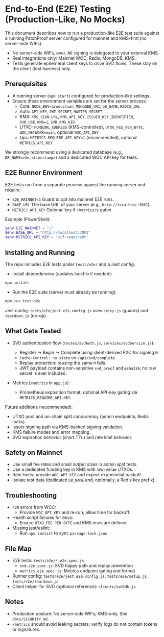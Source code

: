 # End-to-End (E2E) Testing (Production-Like, No Mocks)

This document describes how to run a production-like E2E test suite against a running PatchProof server configured for mainnet and KMS-first (no server-side WIFs).

- No server-side WIFs, ever. All signing is delegated to your external KMS.
- Real integrations only: Mainnet WOC, Redis, MongoDB, KMS.
- Tests generate ephemeral client keys to drive SVD flows. These stay on the client (test harness) only.

## Prerequisites

- A running server (`npm start`) configured for production-like settings.
- Ensure these environment variables are set for the server process:
  - Core: `NODE_ENV=production`, `MONGODB_URI`, `DB_NAME`, `REDIS_URL`
  - Auth: `API_KEY`, `JWT_SECRET`, `MASTER_SECRET`
  - KMS: `KMS_SIGN_URL`, `KMS_API_KEY`, `ISSUER_KEY_IDENTIFIER`, `SVD_USE_KMS=1`, `SVD_KMS_KID`
  - UTXO: `FUNDING_ADDRESS` (KMS-controlled), `UTXO_FEE_PER_BYTE`, `WOC_NETWORK=main`, optional `WOC_API_KEY`
  - Ops: `METRICS_REQUIRE_API_KEY=1` (recommended), optional `METRICS_API_KEY`

We strongly recommend using a dedicated database (e.g., `DB_NAME=e2e_<timestamp>`) and a dedicated WOC API key for tests.

## E2E Runner Environment

E2E tests run from a separate process against the running server and require:

- `E2E_MAINNET=1`  Guard to opt into mainnet E2E runs.
- `BASE_URL`       The base URL of your server (e.g., `http://localhost:3001`).
- `METRICS_API_KEY` Optional key if `/metrics` is gated.

Example (PowerShell):

```powershell
$env:E2E_MAINNET = "1"
$env:BASE_URL = "http://localhost:3001"
$env:METRICS_API_KEY = "<if-required>"
```

## Installing and Running

The repo includes E2E tests under `tests/e2e/` and a Jest config.

- Install dependencies (updates lockfile if needed):

```powershell
npm install
```

- Run the E2E suite (server must already be running):

```powershell
npm run test:e2e
```

Jest config: `tests/e2e/jest.e2e.config.js` uses `setup.js` (guards) and `teardown.js` (no-op).

## What Gets Tested

- SVD authentication flow (`routes/svdAuth.js`, `services/svdService.js`):
  - Register -> Begin -> Complete using client-derived P2C for signing `M`.
  - `Cache-Control: no-store` on `/api/svd/complete`.
  - Replay protection: reusing the same `M` fails.
  - JWT payload contains non-sensitive `svd_proof` and `msha256`; no raw secret is ever included.

- Metrics (`/metrics` in `app.js`):
  - Prometheus exposition format; optional API-key gating via `METRICS_REQUIRE_API_KEY`.

Future additions (recommended):

- UTXO pool and on-chain split concurrency (admin endpoints; Redis locks).
- Issuer signing path via KMS-backed signing validation.
- KMS failure modes and error mapping.
- SVD expiration behavior (short TTL) and rate limit behavior.

## Safety on Mainnet

- Use small fee rates and small output sizes in admin split tests.
- Use a dedicated funding key in KMS with low-value UTXOs.
- Rate limits: provide `WOC_API_KEY` and expect exponential backoff.
- Isolate test data (dedicated `DB_NAME` and, optionally, a Redis key prefix).

## Troubleshooting

- `429` errors from WOC:
  - Provide `WOC_API_KEY` and re-run; allow time for backoff.
- Health script failures for envs:
  - Ensure `UTXO_FEE_PER_BYTE` and KMS envs are defined.
- Missing jest/eslint:
  - Run `npm install` to sync `package-lock.json`.

## File Map

- E2E tests: `tests/e2e/*.e2e.spec.js`
  - `svd.e2e.spec.js`: SVD happy path and replay prevention
  - `metrics.e2e.spec.js`: Metrics endpoint gating and format
- Runner config: `tests/e2e/jest.e2e.config.js`, `tests/e2e/setup.js`, `tests/e2e/teardown.js`
- Client helper for SVD (optional reference): `clients/svdSdk.js`

## Notes

- Production posture: No server-side WIFs; KMS-only. See `docs/SECURITY.md`.
- `/metrics` should avoid leaking secrets; verify logs do not contain tokens or signatures.
